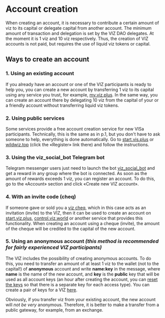 # Account creation



When creating an account, it is necessary to contribute a certain amount of viz to its capital or delegate capital from another account. The minimum amount of transaction and delegation is set by the VIZ DAO delegates. At the moment it is 1 viz and 10 viz respectively. Thus, the creation of VIZ accounts is not paid, but requires the use of liquid viz tokens or capital.

## Ways to create an account

### 1. Using an existing account

If you already have an account or one of the VIZ participants is ready to help you, you can create a new account by transferring 1 viz to its capital using any service you trust, for example, [my.viz.plus](https://my.viz.plus/accounts/create-account/). In the same way, you can create an account there by delegating 10 viz from the capital of your or a friendly account without transferring liquid viz tokens.

### 2. Using public services

Some services provide a free account creation service for new VISa participants. Technically, this is the same as in p.1, but you don't have to ask someone to help, everything is done automatically. Go to [start.vis.plus](https://start.vis.plus/) or [wildwiz.top](https://wildwiz.top/) (click the «Register» link there\) and follow the instructions.

### 3. Using the viz\_social\_bot  Telegram bot

Telegram messenger users just need to launch the bot [viz_social_bot](https://t.me/viz_social_bot) and get a reward in any group where the bot is connected. As soon as the amount of rewards exceeds 1 viz, you can register an account. To do this, go to the «Account» section and click «Create new VIZ account».

### 4. With an invite code \(cheq)

If someone gave or sold you a [viz cheq](createaccount.md ), which in this case acts as an invitation \(invite\) to the VIZ, then it can be used to create an account on [start.viz.plus](https://start.viz.plus/), [control.viz.world](https://control.viz.world/tools/invites/registration/) or another service that provides this functionality. When creating an account using a cheque (invite), the amount of the cheque will be credited to the capital of the new account.

### 5. Using an anonymous account *(this method is recommended for fairly experienced VIZ participants)*

The VIZ includes the possibility of creating anonymous accounts. To do this, you need to transfer an amount of at least 1 viz to the wallet (not to the capital!\) of **anonymous** account and write **name:key** in the message, where **name** is the name of the new account, and **key** is the **public** key that will be used as all account keys \(an hour after creating the account, you can [reset the keys](https://my.viz.plus/accounts/reset-access/) so that there is a separate key for each access type\). You can create a pair of keys for a VIZ [here](https://control.viz.world/tools/keys/).

Obviously, if you transfer viz from your existing account, the new account will *not be very* anonymous. Therefore, it is better to make a transfer from a public gateway, for example, from an exchange.


